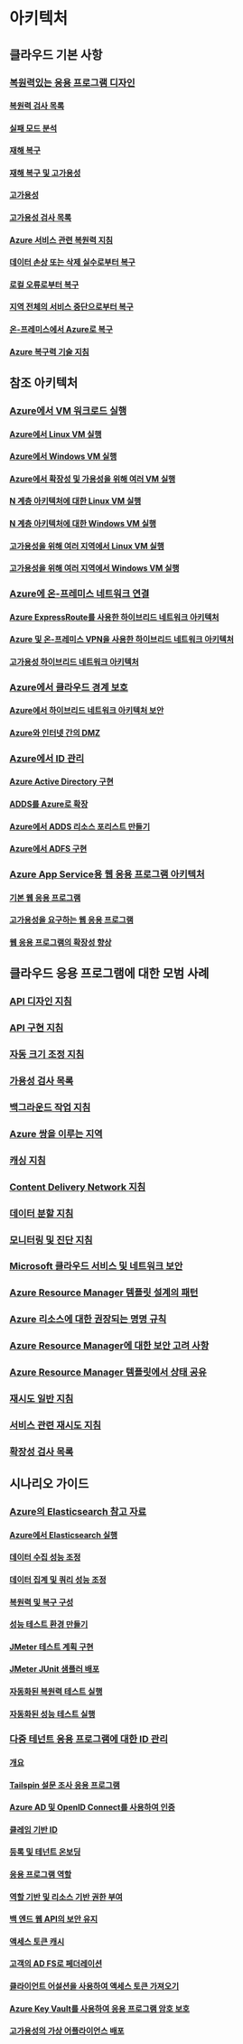 # 아키텍처

## 클라우드 기본 사항

### [복원력있는 응용 프로그램 디자인](guidance-resiliency-overview.md)
#### [복원력 검사 목록](guidance-resiliency-checklist.md)
#### [실패 모드 분석](guidance-resiliency-failure-mode-analysis.md)
#### [재해 복구](..\resiliency\resiliency-disaster-recovery-azure-applications.md)
#### [재해 복구 및 고가용성](..\resiliency\resiliency-disaster-recovery-high-availability-azure-applications.md)
#### [고가용성](..\resiliency\resiliency-high-availability-azure-applications.md)
#### [고가용성 검사 목록](..\resiliency\resiliency-high-availability-checklist.md)
#### [Azure 서비스 관련 복원력 지침](..\resiliency\resiliency-service-guidance-index.md)
#### [데이터 손상 또는 삭제 실수로부터 복구](..\resiliency\resiliency-technical-guidance-recovery-data-corruption.md)
#### [로컬 오류로부터 복구](..\resiliency\resiliency-technical-guidance-recovery-local-failures.md)
#### [지역 전체의 서비스 중단으로부터 복구](..\resiliency\resiliency-technical-guidance-recovery-loss-azure-region.md)
#### [온-프레미스에서 Azure로 복구](..\resiliency\resiliency-technical-guidance-recovery-on-premises-azure.md)
#### [Azure 복구력 기술 지침](..\resiliency\resiliency-technical-guidance.md)


## 참조 아키텍처

### [Azure에서 VM 워크로드 실행](guidance-ra-compute.md)
#### [Azure에서 Linux VM 실행](guidance-compute-single-vm-linux.md)
#### [Azure에서 Windows VM 실행](guidance-compute-single-vm.md)
#### [Azure에서 확장성 및 가용성을 위해 여러 VM 실행](guidance-compute-multi-vm.md)
#### [N 계층 아키텍처에 대한 Linux VM 실행](guidance-compute-n-tier-vm-linux.md)
#### [N 계층 아키텍처에 대한 Windows VM 실행](guidance-compute-n-tier-vm.md)
#### [고가용성을 위해 여러 지역에서 Linux VM 실행](guidance-compute-multiple-datacenters-linux.md)
#### [고가용성을 위해 여러 지역에서 Windows VM 실행](guidance-compute-multiple-datacenters.md)

### [Azure에 온-프레미스 네트워크 연결](guidance-ra-hybrid-networking.md)
#### [Azure ExpressRoute를 사용한 하이브리드 네트워크 아키텍처](guidance-hybrid-network-expressroute.md)
#### [Azure 및 온-프레미스 VPN을 사용한 하이브리드 네트워크 아키텍처](guidance-hybrid-network-vpn.md)
#### [고가용성 하이브리드 네트워크 아키텍처](guidance-hybrid-network-expressroute-vpn-failover.md)

### [Azure에서 클라우드 경계 보호](guidance-ra-network-security.md)
#### [Azure에서 하이브리드 네트워크 아키텍처 보안](guidance-iaas-ra-secure-vnet-hybrid.md)
#### [Azure와 인터넷 간의 DMZ](guidance-iaas-ra-secure-vnet-dmz.md)

### [Azure에서 ID 관리](guidance-ra-identity.md)
#### [Azure Active Directory 구현](guidance-identity-aad.md)
#### [ADDS를 Azure로 확장](guidance-identity-adds-extend-domain.md)
#### [Azure에서 ADDS 리소스 포리스트 만들기](guidance-identity-adds-resource-forest.md)
#### [Azure에서 ADFS 구현](guidance-identity-adfs.md)

### [Azure App Service용 웹 응용 프로그램 아키텍처](guidance-ra-app-service.md)
#### [기본 웹 응용 프로그램](guidance-web-apps-basic.md)
#### [고가용성을 요구하는 웹 응용 프로그램](guidance-web-apps-multi-region.md)
#### [웹 응용 프로그램의 확장성 향상](guidance-web-apps-scalability.md)


## 클라우드 응용 프로그램에 대한 모범 사례

### [API 디자인 지침](..\best-practices-api-design.md)
### [API 구현 지침](..\best-practices-api-implementation.md)
### [자동 크기 조정 지침](..\best-practices-auto-scaling.md)
### [가용성 검사 목록](..\best-practices-availability-checklist.md)
### [백그라운드 작업 지침](..\best-practices-background-jobs.md)
### [Azure 쌍을 이루는 지역](..\best-practices-availability-paired-regions.md)
### [캐싱 지침](..\best-practices-caching.md)
### [Content Delivery Network 지침](..\best-practices-cdn.md)
### [데이터 분할 지침](..\best-practices-data-partitioning.md)
### [모니터링 및 진단 지침](..\best-practices-monitoring.md)
### [Microsoft 클라우드 서비스 및 네트워크 보안](..\best-practices-network-security.md)
### [Azure Resource Manager 템플릿 설계의 패턴](..\best-practices-resource-manager-design-templates.md)
### [Azure 리소스에 대한 권장되는 명명 규칙](guidance-naming-conventions.md)
### [Azure Resource Manager에 대한 보안 고려 사항](..\best-practices-resource-manager-security.md)
### [Azure Resource Manager 템플릿에서 상태 공유](..\best-practices-resource-manager-state.md)
### [재시도 일반 지침](..\best-practices-retry-general.md)
### [서비스 관련 재시도 지침](..\best-practices-retry-service-specific.md)
### [확장성 검사 목록](..\best-practices-scalability-checklist.md)


## 시나리오 가이드

### [Azure의 Elasticsearch 참고 자료](guidance-elasticsearch.md)
#### [Azure에서 Elasticsearch 실행](guidance-elasticsearch-running-on-azure.md)
#### [데이터 수집 성능 조정](guidance-elasticsearch-tuning-data-ingestion-performance.md)
#### [데이터 집계 및 쿼리 성능 조정](guidance-elasticsearch-tuning-data-aggregation-and-query-performance.md)
#### [복원력 및 복구 구성](guidance-elasticsearch-configuring-resilience-and-recovery.md)
#### [성능 테스트 환경 만들기](guidance-elasticsearch-creating-performance-testing-environment.md)
#### [JMeter 테스트 계획 구현](guidance-elasticsearch-implementing-jmeter-test-plan.md)
#### [JMeter JUnit 샘플러 배포](guidance-elasticsearch-deploying-jmeter-junit-sampler.md)
#### [자동화된 복원력 테스트 실행](guidance-elasticsearch-running-automated-resilience-tests.md)
#### [자동화된 성능 테스트 실행](guidance-elasticsearch-running-automated-performance-tests.md)

### [다중 테넌트 응용 프로그램에 대한 ID 관리](guidance-multitenant-identity.md)
#### [개요](guidance-multitenant-identity-intro.md)
#### [Tailspin 설문 조사 응용 프로그램](guidance-multitenant-identity-tailspin.md)
#### [Azure AD 및 OpenID Connect를 사용하여 인증](guidance-multitenant-identity-authenticate.md)
#### [클레임 기반 ID](guidance-multitenant-identity-claims.md)
#### [등록 및 테넌트 온보딩](guidance-multitenant-identity-signup.md)
#### [응용 프로그램 역할](guidance-multitenant-identity-app-roles.md)
#### [역할 기반 및 리소스 기반 권한 부여](guidance-multitenant-identity-authorize.md)
#### [백 엔드 웹 API의 보안 유지](guidance-multitenant-identity-web-api.md)
#### [액세스 토큰 캐시](guidance-multitenant-identity-token-cache.md)
#### [고객의 AD FS로 페더레이션](guidance-multitenant-identity-adfs.md)
#### [클라이언트 어설션을 사용하여 액세스 토큰 가져오기](guidance-multitenant-identity-client-assertion.md)
#### [Azure Key Vault를 사용하여 응용 프로그램 암호 보호](guidance-multitenant-identity-keyvault.md)
#### [고가용성의 가상 어플라이언스 배포](guidance-nva-ha.md)


<!--HONumber=Nov16_HO4-->


